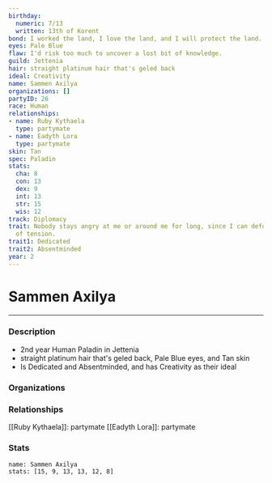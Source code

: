 ```yaml
---
birthday:
  numeric: 7/13
  written: 13th of Korent
bond: I worked the land, I love the land, and I will protect the land.
eyes: Pale Blue
flaw: I'd risk too much to uncover a lost bit of knowledge.
guild: Jettenia
hair: straight platinum hair that's geled back
ideal: Creativity
name: Sammen Axilya
organizations: []
partyID: 26
race: Human
relationships:
- name: Ruby Kythaela
  type: partymate
- name: Eadyth Lora
  type: partymate
skin: Tan
spec: Paladin
stats:
  cha: 8
  con: 13
  dex: 9
  int: 13
  str: 15
  wis: 12
track: Diplomacy
trait: Nobody stays angry at me or around me for long, since I can defuse any amount
  of tension.
trait1: Dedicated
trait2: Absentminded
year: 2
---
```

# Sammen Axilya
---
### Description
- 2nd year Human Paladin in Jettenia
- straight platinum hair that's geled back, Pale Blue eyes, and Tan skin
- Is Dedicated and Absentminded, and has Creativity as their ideal

### Organizations
### Relationships
[[Ruby Kythaela]]: partymate
[[Eadyth Lora]]: partymate
### Stats
```statblock
name: Sammen Axilya
stats: [15, 9, 13, 13, 12, 8]
```